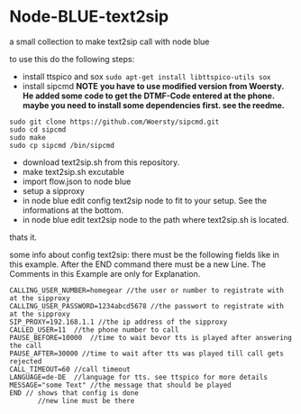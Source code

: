 # Node-BLUE-text2sip
a small collection to make text2sip call with node blue

to use this do the following steps:
- install ttspico and sox
    `sudo apt-get install libttspico-utils sox`
- install sipcmd
**NOTE**
**you have to use modified version from Woersty. He added some code to get the DTMF-Code entered at the phone. maybe you need to install some dependencies first. see the reedme.**
```
sudo git clone https://github.com/Woersty/sipcmd.git
sudo cd sipcmd
sudo make
sudo cp sipcmd /bin/sipcmd
```
- download text2sip.sh from this repository.
- make text2sip.sh excutable
- import flow.json to node blue
- setup a sipproxy
- in node blue edit config text2sip node to fit to your setup. See the informations at the bottom.
- in node blue edit text2sip node to the path where text2sip.sh is located.

thats it.

some info about config text2sip:
there must be the following fields like in this example. After the END command there must be a new Line. The Comments in this Example are only for Explanation.
```
CALLING_USER_NUMBER=homegear //the user or number to registrate with at the sipproxy
CALLING_USER_PASSWORD=1234abcd5678 //the passwort to registrate with at the sipproxy
SIP_PROXY=192.168.1.1 //the ip address of the sipproxy
CALLED_USER=11  //the phone number to call
PAUSE_BEFORE=10000  //time to wait bevor tts is played after answering the call
PAUSE_AFTER=30000 //time to wait after tts was played till call gets rejected
CALL_TIMEOUT=60 //call timeout
LANGUAGE=de-DE  //language for tts. see ttspico for more details
MESSAGE="some Text" //the message that should be played
END // shows that config is done
       //new line must be there
```

